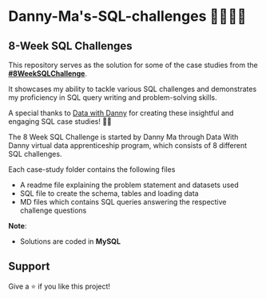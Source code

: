# Danny-Ma's-SQL-challenges 🤜🏼🤛🏼

## 8-Week SQL Challenges

This repository serves as the solution for some of the case studies from the **[#8WeekSQLChallenge](https://8weeksqlchallenge.com)**. 

It showcases my ability to tackle various SQL challenges and demonstrates my proficiency in SQL query writing and problem-solving skills.

A special thanks to [Data with Danny](https://www.linkedin.com/company/datawithdanny/) for creating these insightful and engaging SQL case studies! 👋🏻 

The 8 Week SQL Challenge is started by Danny Ma through Data With Danny virtual data apprenticeship program, which consists of 8 different SQL challenges.

Each case-study folder contains the following files
- A readme file explaining the problem statement and datasets used
- SQL file to create the schema, tables and loading data
- MD files which contains SQL queries answering the respective challenge questions

**Note**: 
- Solutions are coded in **MySQL**
  
## Support
Give a ⭐️ if you like this project!
